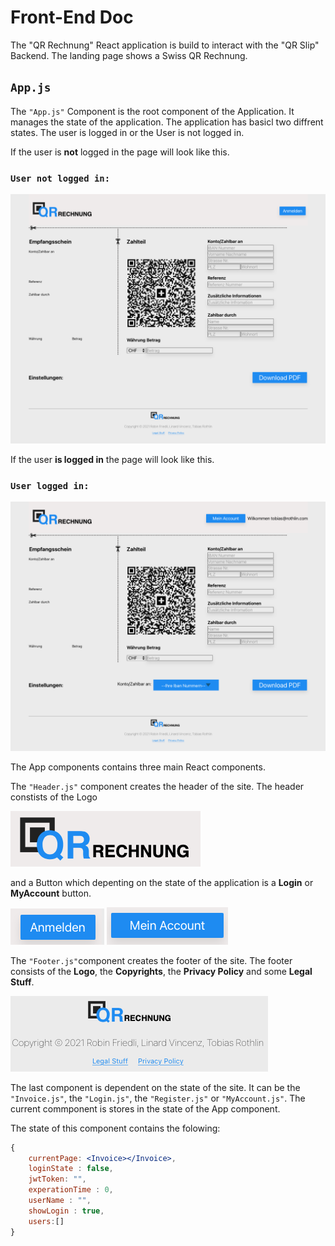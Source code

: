 # Front-End Doc

The "QR Rechnung" React application is build to interact with the "QR Slip" Backend. The landing page shows a Swiss QR Rechnung.

## `App.js`

The `"App.js"` Component is the root component of the Application. It manages the state of the application. The application has basicl two diffrent states. The user is logged in or the User is not logged in. 

If the user is **not** logged in the page will look like this.

### `User not logged in:`
![Invoice Modul](Screenshots/croped/QRSlip6.png)


If the user **is logged in** the page will look like this.

### `User logged in:`
![Invoice Modul](Screenshots/croped/QRSlip3.png)

The App components contains three main React components. 

The `"Header.js"` component creates the header of the site. The header constists of the Logo

![Invoice Modul](Screenshots/croped/QRSlip9.png)

and a Button which depenting on the state of the application is a **Login** or **MyAccount** button.

![Invoice Modul](Screenshots/croped/QRSlip11.png)
![Invoice Modul](Screenshots/croped/QRSlip10.png)

The `"Footer.js"`component creates the footer of the site. The footer consists of the **Logo**, the **Copyrights**, the **Privacy Policy** and some **Legal Stuff**.

![Invoice Modul](Screenshots/croped/QRSlip12.png)

The last component is dependent on the state of the site. It can be the `"Invoice.js"`, the `"Login.js"`, the `"Register.js"` or `"MyAccount.js"`. The current commponent is stores in the state of the App component. 

The state of this component contains the folowing:
````jsx
{
    currentPage: <Invoice></Invoice>,
    loginState : false,
    jwtToken: "",
    experationTime : 0,
    userName : "",
    showLogin : true,
    users:[]
}
````

